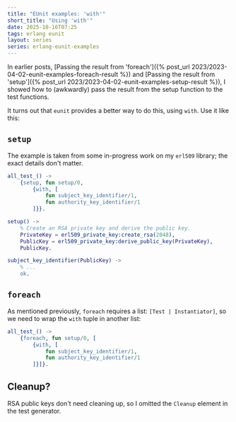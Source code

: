 ```yaml
---
title: "EUnit examples: 'with'"
short_title: "Using 'with'"
date: 2025-10-16T07:25
tags: erlang eunit
layout: series
series: erlang-eunit-examples
---
```


In earlier posts, [Passing the result from 'foreach']({% post_url 2023/2023-04-02-eunit-examples-foreach-result %}) and
[Passing the result from 'setup']({% post_url 2023/2023-04-02-eunit-examples-setup-result %}), I showed how to
(awkwardly) pass the result from the setup function to the test functions.

It turns out that `eunit` provides a better way to do this, using `with`. Use it like this:

## `setup`

The example is taken from some in-progress work on my `erl509` library; the exact details don't matter.

```erlang
all_test_() ->
    {setup, fun setup/0, 
        {with, [
            fun subject_key_identifier/1,
            fun authority_key_identifier/1
        ]}}.

setup() ->
    % Create an RSA private key and derive the public key.
    PrivateKey = erl509_private_key:create_rsa(2048),
    PublicKey = erl509_private_key:derive_public_key(PrivateKey),
    PublicKey.

subject_key_identifier(PublicKey) ->
    % ...
    ok.
```

## `foreach`

As mentioned previously, `foreach` requires a list: `[Test | Instantiator]`, so we need to wrap the `with` tuple in
another list:

```erlang
all_test_() ->
    {foreach, fun setup/0, [
        {with, [
            fun subject_key_identifier/1,
            fun authority_key_identifier/1
        ]}]}.
```

## Cleanup?

RSA public keys don't need cleaning up, so I omitted the `Cleanup` element in the test generator.